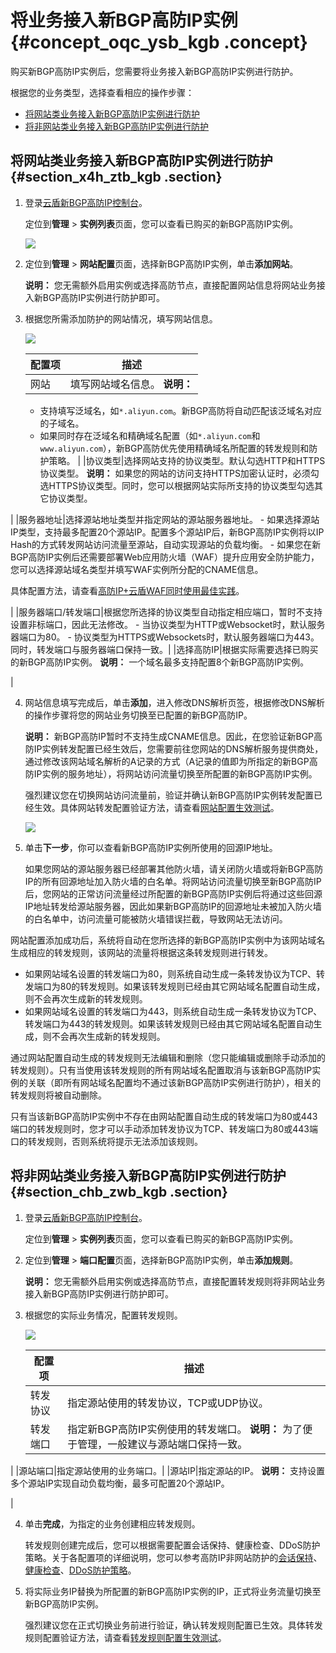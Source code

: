 # 将业务接入新BGP高防IP实例 {#concept_oqc_ysb_kgb .concept}

购买新BGP高防IP实例后，您需要将业务接入新BGP高防IP实例进行防护。

根据您的业务类型，选择查看相应的操作步骤：

-    [将网站类业务接入新BGP高防IP实例进行防护](#section_x4h_ztb_kgb) 
-    [将非网站类业务接入新BGP高防IP实例进行防护](#section_chb_zwb_kgb) 

## 将网站类业务接入新BGP高防IP实例进行防护 {#section_x4h_ztb_kgb .section}

1.  登录[云盾新BGP高防IP控制台](https://yundunnext.console.aliyun.com/?p=ddoscoo#/report)。

    定位到**管理** \> **实例列表**页面，您可以查看已购买的新BGP高防IP实例。

    ![](http://static-aliyun-doc.oss-cn-hangzhou.aliyuncs.com/assets/img/79685/156151581036654_zh-CN.png)

2.  定位到**管理** \> **网站配置**页面，选择新BGP高防IP实例，单击**添加网站**。

    **说明：** 您无需额外启用实例或选择高防节点，直接配置网站信息将网站业务接入新BGP高防IP实例进行防护即可。

3.  根据您所需添加防护的网站情况，填写网站信息。

    ![](http://static-aliyun-doc.oss-cn-hangzhou.aliyuncs.com/assets/img/79685/156151581136657_zh-CN.png)

    |配置项|描述|
    |---|--|
    |网站|填写网站域名信息。 **说明：** 

    -   支持填写泛域名，如`*.aliyun.com`。新BGP高防将自动匹配该泛域名对应的子域名。
    -   如果同时存在泛域名和精确域名配置（如`*.aliyun.com`和`www.aliyun.com`），新BGP高防优先使用精确域名所配置的转发规则和防护策略。
 |
    |协议类型|选择网站支持的协议类型。默认勾选HTTP和HTTPS协议类型。 **说明：** 如果您的网站的访问支持HTTPS加密认证时，必须勾选HTTPS协议类型。同时，您可以根据网站实际所支持的协议类型勾选其它协议类型。

 |
    |服务器地址|选择源站地址类型并指定网站的源站服务器地址。     -   如果选择源站IP类型，支持最多配置20个源站IP。配置多个源站IP后，新BGP高防IP实例将以IP Hash的方式转发网站访问流量至源站，自动实现源站的负载均衡。
    -   如果您在新BGP高防IP实例后还需要部署Web应用防火墙（WAF）提升应用安全防护能力，您可以选择源站域名类型并填写WAF实例所分配的CNAME信息。

具体配置方法，请查看[高防IP+云盾WAF同时使用最佳实践](../../../../intl.zh-CN/DDoS高防IP/最佳实践/"高防IP+云盾WAF"同时使用.md#)。

 |
    |服务器端口/转发端口|根据您所选择的协议类型自动指定相应端口，暂时不支持设置非标端口，因此无法修改。     -   当协议类型为HTTP或Websocket时，默认服务器端口为80。
    -   协议类型为HTTPS或Websockets时，默认服务器端口为443。
 同时，转发端口与服务器端口保持一致。|
    |选择高防IP|根据实际需要选择已购买的新BGP高防IP实例。 **说明：** 一个域名最多支持配置8个新BGP高防IP实例。

 |

4.  网站信息填写完成后，单击**添加**，进入修改DNS解析页签，根据修改DNS解析的操作步骤将您的网站业务切换至已配置的新BGP高防IP。

    **说明：** 新BGP高防IP暂时不支持生成CNAME信息。因此，在您验证新BGP高防IP实例转发配置已经生效后，您需要前往您网站的DNS解析服务提供商处，通过修改该网站域名解析的A记录的方式（A记录的值即为所指定的新BGP高防IP实例的服务地址），将网站访问流量切换至所配置的新BGP高防IP实例。

    强烈建议您在切换网站访问流量前，验证并确认新BGP高防IP实例转发配置已经生效。具体网站转发配置验证方法，请查看[网站配置生效测试](../../../../intl.zh-CN/DDoS高防IP/快速入门/防护网站业务/步骤3：验证配置生效.md#)。

    ![](http://static-aliyun-doc.oss-cn-hangzhou.aliyuncs.com/assets/img/79685/156151581136696_zh-CN.png)

5.  单击**下一步**，你可以查看新BGP高防IP实例所使用的回源IP地址。

    如果您网站的源站服务器已经部署其他防火墙，请关闭防火墙或将新BGP高防IP的所有回源地址加入防火墙的白名单。将网站访问流量切换至新BGP高防IP后，您网站的正常访问流量经过所配置的新BGP高防IP实例后将通过这些回源IP地址转发给源站服务器，因此如果新BGP高防IP的回源地址未被加入防火墙的白名单中，访问流量可能被防火墙错误拦截，导致网站无法访问。


网站配置添加成功后，系统将自动在您所选择的新BGP高防IP实例中为该网站域名生成相应的转发规则，该网站的流量将根据这条转发规则进行转发。

-   如果网站域名设置的转发端口为80，则系统自动生成一条转发协议为TCP、转发端口为80的转发规则。如果该转发规则已经由其它网站域名配置自动生成，则不会再次生成新的转发规则。
-   如果网站域名设置的转发端口为443，则系统自动生成一条转发协议为TCP、转发端口为443的转发规则。如果该转发规则已经由其它网站域名配置自动生成，则不会再次生成新的转发规则。

通过网站配置自动生成的转发规则无法编辑和删除（您只能编辑或删除手动添加的转发规则）。只有当使用该转发规则的所有网站域名配置取消与该新BGP高防IP实例的关联（即所有网站域名配置均不通过该新BGP高防IP实例进行防护），相关的转发规则将被自动删除。

只有当该新BGP高防IP实例中不存在由网站配置自动生成的转发端口为80或443端口的转发规则时，您才可以手动添加转发协议为TCP、转发端口为80或443端口的转发规则，否则系统将提示无法添加该规则。

## 将非网站类业务接入新BGP高防IP实例进行防护 {#section_chb_zwb_kgb .section}

1.  登录[云盾新BGP高防IP控制台](https://yundunnext.console.aliyun.com/?p=ddoscoo#/report)。

    定位到**管理** \> **实例列表**页面，您可以查看已购买的新BGP高防IP实例。

2.  定位到**管理** \> **端口配置**页面，选择新BGP高防IP实例，单击**添加规则**。

    **说明：** 您无需额外启用实例或选择高防节点，直接配置转发规则将非网站业务接入新BGP高防IP实例进行防护即可。

3.  根据您的实际业务情况，配置转发规则。

    ![](http://static-aliyun-doc.oss-cn-hangzhou.aliyuncs.com/assets/img/79685/156151581136742_zh-CN.png)

    |配置项|描述|
    |---|--|
    |转发协议|指定源站使用的转发协议，TCP或UDP协议。|
    |转发端口|指定新BGP高防IP实例使用的转发端口。 **说明：** 为了便于管理，一般建议与源站端口保持一致。

 |
    |源站端口|指定源站使用的业务端口。|
    |源站IP|指定源站的IP。 **说明：** 支持设置多个源站IP实现自动负载均衡，最多可配置20个源站IP。

 |

4.  单击**完成**，为指定的业务创建相应转发规则。

    转发规则创建完成后，您可以根据需要配置会话保持、健康检查、DDoS防护策略。关于各配置项的详细说明，您可以参考高防IP非网站防护的[会话保持](../../../../intl.zh-CN/DDoS高防IP/用户指南/网络四层防护设置/非网站业务会话保持配置.md#)、[健康检查](../../../../intl.zh-CN/DDoS高防IP/用户指南/网络四层防护设置/非网站业务健康检查配置.md#)、[DDoS防护策略](../../../../intl.zh-CN/DDoS高防IP/用户指南/网络四层防护设置/非网站业务DDoS防护策略配置.md#)。

5.  将实际业务IP替换为所配置的新BGP高防IP实例的IP，正式将业务流量切换至新BGP高防IP实例。

    强烈建议您在正式切换业务前进行验证，确认转发规则配置已生效。具体转发规则配置验证方法，请查看[转发规则配置生效测试](../../../../intl.zh-CN/DDoS高防IP/快速入门/防护非网站业务/步骤3：验证配置生效.md#)。


